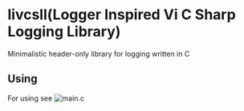 # livcsll(Logger Inspired Vi C Sharp Logging Library)
Minimalistic header-only library for logging written in C
## Using
For using see ![main.c]()

